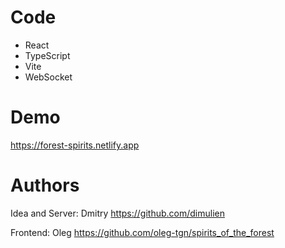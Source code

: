 # Code
- React
- TypeScript
- Vite
- WebSocket

# Demo
https://forest-spirits.netlify.app

# Authors
Idea and Server: Dmitry https://github.com/dimulien

Frontend: Oleg https://github.com/oleg-tgn/spirits_of_the_forest

